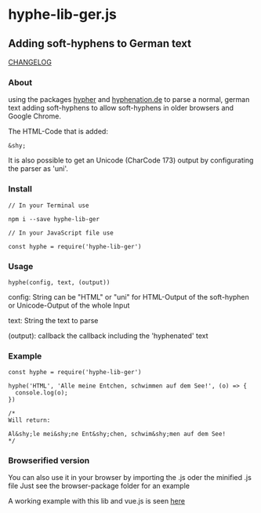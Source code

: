 # hyphe-lib-ger.js 
## Adding soft-hyphens to German text
[CHANGELOG](CHANGELOG.md)
### About
using the packages [hypher](https://github.com/bramstein/hypher)
and [hyphenation.de](https://github.com/bramstein/hyphenation-patterns) to parse a normal, german text adding soft-hyphens to allow soft-hyphens in older browsers and Google Chrome.

The HTML-Code that is added:
```` 
&shy;
````

It is also possible to get an Unicode (CharCode 173) output by configurating the parser as 'uni'.

### Install

````
// In your Terminal use

npm i --save hyphe-lib-ger

// In your JavaScript file use

const hyphe = require('hyphe-lib-ger')
````

### Usage

````
hyphe(config, text, (output))
````

config: String 
can be "HTML" or "uni" for HTML-Output of the soft-hyphen or Unicode-Output of the whole Input

text: String
the text to parse

(output): callback
the callback including the 'hyphenated' text

### Example

````
const hyphe = require('hyphe-lib-ger')

hyphe('HTML', 'Alle meine Entchen, schwimmen auf dem See!', (o) => {
  console.log(o);
})

/*
Will return:

Al&shy;le mei&shy;ne Ent&shy;chen, schwim&shy;men auf dem See!
*/
````


### Browserified version

You can also use it in your browser by importing the .js oder the minified .js file
Just see the browser-package folder for an example

A working example with this lib and vue.js is seen [here](https://blurrryy.github.io)

